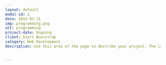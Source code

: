 ```yaml
---
layout: default
modal-id: 1
date: 2015-02-11
img: programming.png
alt: programming
project-date: Ongoing
client: Start Bootstrap
category: Web Development
description: Use this area of the page to describe your project. The icon above is part of a free icon set by <a href="https://sellfy.com/p/8Q9P/jV3VZ/">Flat Icons</a>. On their website, you can download their free set with 16 icons, or you can purchase the entire set with 146 icons for only $12!In the summer of 2014, I met two very awesome programmers during my internship at <a href="http://culture.fool.com/2014/09/29/summer-office-video-college-internships/" class="hvr-float">The Motley Fool</a>. I was very inspired by the kind of lives that they lead, so I decided to take a look at the things that they do. I started learning programming through <a href="http://teamtreehouse.com/anyiguo" class="hvr-float">Treehouse</a>, moved on to the famous <a href="https://cs50.harvard.edu/" class="hvr-float">CS50</a>, and now I'm currently taking offline classes at <a href="http://www.codecademy.com/labs/offline" class="hvr-float">Codecademy Labs</a>. As is the custom for programmers, here is <a href="https://github.com/yanniey" class="hvr-float">my Github</a>. Warning first: I claim whole merit for codes that work, and I have zero responsibility for codes that don't work.


---
```


